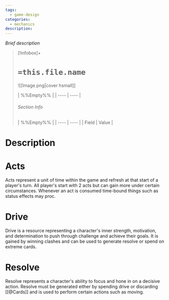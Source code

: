 ```yaml
---
tags:
  - game-design
categories:
  - mechanics
description:
---
```

*Brief description*
> [!infobox]+
> # `=this.file.name`
> ![[Image.png|cover hsmall]]
> 
> | %%Empty%% |
> | ---- | ---- |
> ###### Section Info
> | %%Empty%% |
> | ---- | ---- |
> | Field | Value |

# Description

# Acts

Acts represent a unit of time within the game and refresh at that start of a player's turn. All player's start with 2 acts but can gain more under certain circumstances. Whenever an act is consumed time-bound things such as status effects may proc.

# Drive

Drive is a resource representing a character's inner strength, motivation, and determination to push through challenge and achieve their goals. It is gained by winning clashes and can be used to generate resolve or spend on extreme cards.

# Resolve

Resolve represents a character's ability to focus and hone in  on a decisive action. Resolve must be generated either by spending drive or discarding [[@Cards]] and is used to perform certain actions such as moving.